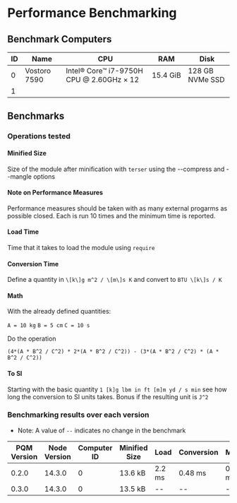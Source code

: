 Performance Benchmarking
================================================================================

Benchmark Computers
--------------------------------------------------------------------------------

| ID | Name         | CPU                                      | RAM      | Disk            |
| -- | ------------ | ---------------------------------------- | -------- | --------------- |
| 0  | Vostoro 7590 | Intel® Core™ i7-9750H CPU @ 2.60GHz × 12 | 15.4 GiB | 128 GB NVMe SSD |
| 1  |              |                                          |          |                 |

Benchmarks
--------------------------------------------------------------------------------

### Operations tested

#### Minified Size
Size of the module after minification with `terser` using the --compress and 
--mangle options

#### Note on Performance Measures
Performance measures should be taken with as many external progarms as possible
closed. Each is run 10 times and the minimum time is reported.

#### Load Time
Time that it takes to load the module using `require`

#### Conversion Time
Define a quantity in `\[k\]g m^2 / \[m\]s K` and convert to `BTU \[k\]s / K`

#### Math
With the already defined quantities:

`A = 10 kg`
`B = 5 cm`
`C = 10 s`

Do the operation

`(4*(A * B^2 / C^2) * 2*(A * B^2 / C^2)) - (3*(A * B^2 / C^2) * (A * B^2 / C^2))`

#### To SI

Starting with the basic quantity `1 [k]g lbm in ft [m]m yd / s min` see how 
long the conversion to SI units takes. Bonus if the resulting unit is `J^2`

### Benchmarking results over each version

* Note: A value of `--` indicates no change in the benchmark

| PQM Version | Node Version |Computer ID | Minified Size | Load   | Conversion | Math          | To SI  |
| ----------- | ------------ | ---------- | ------------- | ------ | ---------- | ------------- | ------ |
| 0.2.0       | 14.3.0       | 0          | 13.6 kB       | 2.2 ms | 0.48 ms    | 0.13 ms       | 1.0 ms |
| 0.3.0       | 14.3.0       | 0          | 13.5 kB       | --     | --         | --            | --     |
